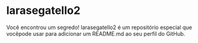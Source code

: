 # larasegatello2
Você encontrou um segredo! larasegatello2 é um repositório especial que vocêpode usar para adicionar um README.md ao seu perfil do GitHub.
